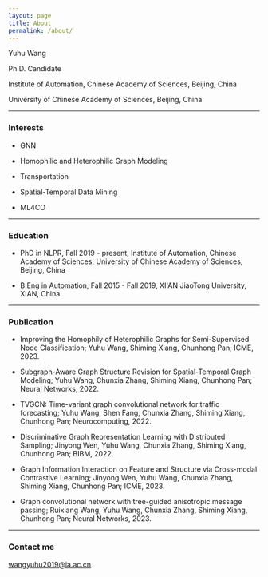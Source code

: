 ```yaml
---
layout: page
title: About
permalink: /about/
---
```


Yuhu Wang

Ph.D. Candidate

Institute of Automation, Chinese Academy of Sciences, Beijing, China

University of Chinese Academy of Sciences, Beijing, China

---

### Interests

* GNN

* Homophilic and Heterophilic Graph Modeling

* Transportation

* Spatial-Temporal Data Mining

* ML4CO

---

### Education

* PhD in NLPR, Fall 2019 - present, Institute of Automation, Chinese Academy of Sciences; University of Chinese Academy of Sciences, Beijing, China

* B.Eng in Automation, Fall 2015 - Fall 2019, XI'AN JiaoTong University, XIAN, China

---

### Publication

* Improving the Homophily of Heterophilic Graphs for Semi-Supervised Node Classification; Yuhu Wang, Shiming Xiang, Chunhong Pan; ICME, 2023.

* Subgraph-Aware Graph Structure Revision for Spatial-Temporal Graph Modeling; Yuhu Wang, Chunxia Zhang, Shiming Xiang, Chunhong Pan; Neural Networks, 2022.

* TVGCN: Time-variant graph convolutional network for traffic forecasting; Yuhu Wang, Shen Fang, Chunxia Zhang, Shiming Xiang, Chunhong Pan; Neurocomputing, 2022.

* Discriminative Graph Representation Learning with Distributed Sampling; Jinyong Wen, Yuhu Wang, Chunxia Zhang, Shiming Xiang, Chunhong Pan; BIBM, 2022.

* Graph Information Interaction on Feature and Structure via Cross-modal Contrastive Learning; Jinyong Wen, Yuhu Wang, Chunxia Zhang, Shiming Xiang, Chunhong Pan; ICME, 2023.

* Graph convolutional network with tree-guided anisotropic message passing; Ruixiang Wang, Yuhu Wang, Chunxia Zhang, Shiming Xiang, Chunhong Pan; Neural Networks, 2023.

---

### Contact me

[wangyuhu2019@ia.ac.cn](mailto:wangyuhu2019@ia.ac.cn)

